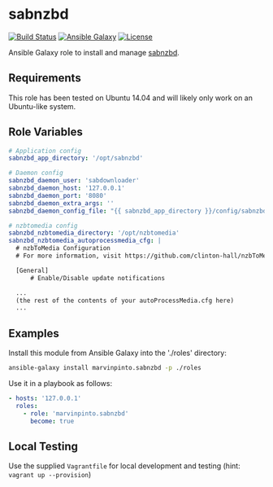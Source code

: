 sabnzbd
=======

[![Build Status](https://img.shields.io/travis/marvinpinto/ansible-role-sabnzbd/master.svg?style=flat-square)](https://travis-ci.org/marvinpinto/ansible-role-sabnzbd)
[![Ansible Galaxy](https://img.shields.io/badge/ansible--galaxy-sabnzbd-blue.svg?style=flat-square)](https://galaxy.ansible.com/marvinpinto/sabnzbd)
[![License](https://img.shields.io/badge/license-MIT-brightgreen.svg?style=flat-square)](LICENSE.txt)

Ansible Galaxy role to install and manage [sabnzbd](http://sabnzbd.org).


Requirements
------------

This role has been tested on Ubuntu 14.04 and will likely only work on an
Ubuntu-like system.


Role Variables
--------------

``` yaml
# Application config
sabnzbd_app_directory: '/opt/sabnzbd'

# Daemon config
sabnzbd_daemon_user: 'sabdownloader'
sabnzbd_daemon_host: '127.0.0.1'
sabnzbd_daemon_port: '8080'
sabnzbd_daemon_extra_args: ''
sabnzbd_daemon_config_file: "{{ sabnzbd_app_directory }}/config/sabnzbd.ini"

# nzbtomedia config
sabnzbd_nzbtomedia_directory: '/opt/nzbtomedia'
sabnzbd_nzbtomedia_autoprocessmedia_cfg: |
  # nzbToMedia Configuration
  # For more information, visit https://github.com/clinton-hall/nzbToMedia/wiki

  [General]
      # Enable/Disable update notifications

  ...
  (the rest of the contents of your autoProcessMedia.cfg here)
  ...
```


Examples
--------

Install this module from Ansible Galaxy into the './roles' directory:
```bash
ansible-galaxy install marvinpinto.sabnzbd -p ./roles
```

Use it in a playbook as follows:
```yaml
- hosts: '127.0.0.1'
  roles:
    - role: 'marvinpinto.sabnzbd'
      become: true
```


Local Testing
-------------
Use the supplied `Vagrantfile` for local development and testing (hint: `vagrant up --provision`)
